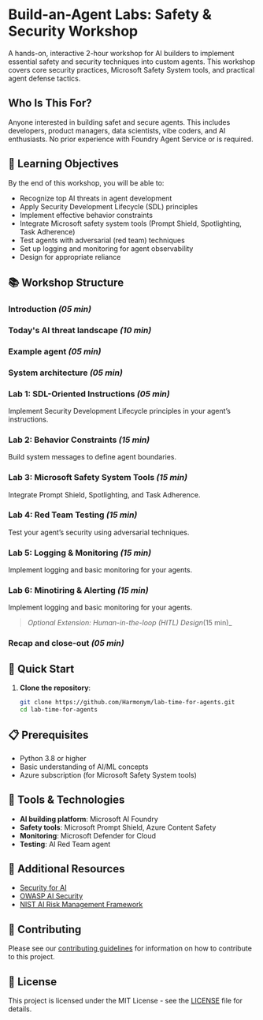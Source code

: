 # Build-an-Agent Labs: Safety & Security Workshop

A hands-on, interactive 2-hour workshop for AI builders to implement essential safety and security techniques into custom agents. This workshop covers core security practices, Microsoft Safety System tools, and practical agent defense tactics.

## Who Is This For?

Anyone interested in building safet and secure agents. This includes developers, product managers, data scientists, vibe coders, and AI enthusiasts. No prior experience with Foundry Agent Service or is required.

## 🎯 Learning Objectives

By the end of this workshop, you will be able to:
- Recognize top AI threats in agent development
- Apply Security Development Lifecycle (SDL) principles
- Implement effective behavior constraints
- Integrate Microsoft safety system tools (Prompt Shield, Spotlighting, Task Adherence)
- Test agents with adversarial (red team) techniques
- Set up logging and monitoring for agent observability
- Design for appropriate reliance

## 📚 Workshop Structure

### Introduction _(05 min)_

### Today's AI threat landscape _(10 min)_

### Example agent _(05 min)_

### System architecture _(05 min)_

### Lab 1: SDL-Oriented Instructions _(05 min)_
Implement Security Development Lifecycle principles in your agent’s instructions.

### Lab 2: Behavior Constraints _(15 min)_
Build system messages to define agent boundaries.

### Lab 3: Microsoft Safety System Tools _(15 min)_
Integrate Prompt Shield, Spotlighting, and Task Adherence.

### Lab 4: Red Team Testing _(15 min)_
Test your agent’s security using adversarial techniques.

### Lab 5: Logging & Monitoring _(15 min)_
Implement logging and basic monitoring for your agents.

### Lab 6: Minotiring & Alerting _(15 min)_
Implement logging and basic monitoring for your agents.

> _Optional Extension: Human-in-the-loop (HITL) Design_(15 min)_

### Recap and close-out _(05 min)_


## 🚀 Quick Start

1. **Clone the repository**:
   ```bash
   git clone https://github.com/Harmonym/lab-time-for-agents.git
   cd lab-time-for-agents
   ```

## 📋 Prerequisites

- Python 3.8 or higher
- Basic understanding of AI/ML concepts
- Azure subscription (for Microsoft Safety System tools)

## 🔧 Tools & Technologies

- **AI building platform**: Microsoft AI Foundry
- **Safety tools**: Microsoft Prompt Shield, Azure Content Safety
- **Monitoring**: Microsoft Defender for Cloud
- **Testing**: AI Red Team agent

## 📖 Additional Resources

- [Security for AI](https://www.microsoft.com/en-us/ai/responsible-ai](https://learn.microsoft.com/en-us/security/security-for-ai/))
- [OWASP AI Security](https://owasp.org/www-project-ai-security-and-privacy-guide/)
- [NIST AI Risk Management Framework](https://www.nist.gov/itl/ai-risk-management-framework)

## 🤝 Contributing

Please see our [contributing guidelines](CONTRIBUTING.md) for information on how to contribute to this project.

## 📄 License

This project is licensed under the MIT License - see the [LICENSE](LICENSE) file for details.
````
